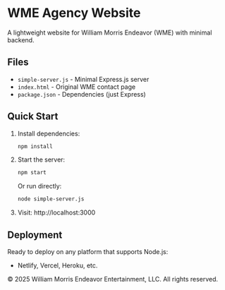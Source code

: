 # WME Agency Website

A lightweight website for William Morris Endeavor (WME) with minimal backend.

## Files

- `simple-server.js` - Minimal Express.js server
- `index.html` - Original WME contact page
- `package.json` - Dependencies (just Express)

## Quick Start

1. Install dependencies:
   ```bash
   npm install
   ```

2. Start the server:
   ```bash
   npm start
   ```

   Or run directly:
   ```bash
   node simple-server.js
   ```

3. Visit: http://localhost:3000

## Deployment

Ready to deploy on any platform that supports Node.js:
- Netlify, Vercel, Heroku, etc.

© 2025 William Morris Endeavor Entertainment, LLC. All rights reserved.

